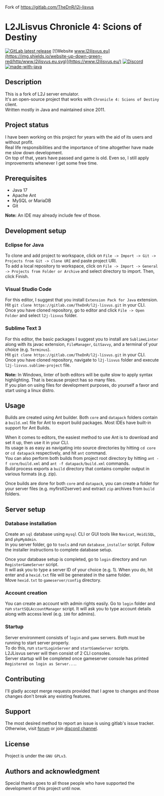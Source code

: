 Fork of https://gitlab.com/TheDnR/l2j-lisvus

# L2JLisvus Chronicle 4: Scions of Destiny
[![GitLab latest release](https://badgen.net/gitlab/release/TheDnR/l2j-lisvus)](https://gitlab.com/TheDnR/l2j-lisvus/-/releases)
[![Website www.l2jlisvus.eu](https://img.shields.io/website-up-down-green-red/http/www.l2jlisvus.eu.svg)](https://www.l2jlisvus.eu/)
[![Discord](https://img.shields.io/discord/622789181973987338.svg?label=&logo=discord&logoColor=ffffff&color=7389D8&labelColor=6A7EC2)](https://discord.gg/nsw2s4G)
[![made-with-java](https://img.shields.io/badge/Made%20with-Java-1791ce.svg)](https://java.com/)

## Description
This is a fork of L2J server emulator.  
It's an open-source project that works with `Chronicle 4: Scions of Destiny` client.  
Written mostly in Java and maintained since 2011.

## Project status
I have been working on this project for years with the aid of its users and without profit.  
Real life responsibilities and the importance of time altogether have made me slow down development.  
On top of that, years have passed and game is old. Even so, I still apply improvements whenever I get some free time.

## Prerequisites
- Java 17
- Apache Ant
- MySQL or MariaDB
- Git

**Note:** An IDE may already include few of those.

## Development setup

### Eclipse for Java
To clone and add project to workspace, click on `File -> Import -> Git -> Projects from Git -> Clone URI` and paste project URI.  
To add a local repository to workspace, click on `File -> Import -> General -> Projects from Folder or Archive` and select directory to import. Then, click Finish.

### Visual Studio Code
For this editor, I suggest that you install `Extension Pack for Java` extension.  
Hit `git clone https://gitlab.com/TheDnR/l2j-lisvus.git` in your CLI.  
Once you have cloned repository, go to editor and click `File -> Open Folder` and select `l2j-lisvus` folder.

### Sublime Text 3
For this editor, the basic packages I suggest you to install are `SublimeLinter` along with its javac extension, `FileManager`, `GitSavvy`, and a terminal of your choice (e.g. `Terminus`).  
Hit `git clone https://gitlab.com/TheDnR/l2j-lisvus.git` in your CLI.  
Once you have cloned repository, navigate to `l2j-lisvus` folder and execute `l2j-lisvus.sublime-project` file.

**Note:** In Windows, linter of both editors will be quite slow to apply syntax highlighting. That is because project has so many files.  
If you plan on using files for development purposes, do yourself a favor and start using a linux distro.

## Usage
Builds are created using Ant builder. Both `core` and `datapack` folders contain a `build.xml` file for Ant to export build packages.
Most IDEs have built-in support for Ant Builds.

When it comes to editors, the easiest method to use Ant is to download and set it up, then use it in your CLI.  
Its usage is as easy as navigating into source directories by hitting `cd core` or `cd datapack` respectively, and hit `ant` command.  
You can also perform both builds from project root directory by hitting `ant -f core/build.xml` and `ant -f datapack/build.xml` commands.  
Build process exports a `build` directory that contains compiler output in various formats (e.g. zip).

Once builds are done for both `core` and `datapack`, you can create a folder for your server files (e.g. myfirstl2server) and extract `zip` archives from `build` folders.

## Server setup

### Database installation
Create an `sql` database using `mysql` CLI or GUI tools like `Navicat`, `HeidiSQL`, and `phpMyAdmin`.  
In you server folder, go to `tools` and run `database_installer` script. Follow the installer instructions to complete database setup.

Once your database setup is completed, go to `login` directory and run `RegisterGameServer` script.  
It will ask you to type a server ID of your choice (e.g. 1). When you do, hit enter and a `hexid.txt` file will be generated in the same folder.  
Move `hexid.txt` to `gameserver/config` directory.

### Account creation
You can create an account with admin rights easily. Go to `login` folder and run `startSQLAccountManager` script.
It will ask you to type account details along with access level (e.g. `100` for admins).

### Startup
Server environment consists of `login` and `game` servers. Both must be running to start server properly.  
To do this, run `startLoginServer` and `startGameServer` scripts.  
L2JLisvus server will then consist of 2 CLI consoles.  
Server startup will be completed once gameserver console has printed `Registered on login as Server...`.


## Contributing
I'll gladly accept merge requests provided that I agree to changes and those changes don't break any existing features.

## Support
The most desired method to report an issue is using gitlab's issue tracker.  
Otherwise, visit [forum](https://www.l2jlisvus.eu) or join [discord channel](https://discord.gg/nsw2s4G).

## License
Project is under the `GNU GPLv3`.

## Authors and acknowledgment
Special thanks goes to all those people who have supported the development of this project until now.
